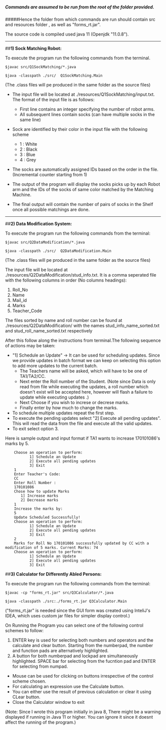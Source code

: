 ##### Commands are assumed to be run from the root of the folder provided.
#####Hence the folder from which commands are run should contain src and resources folder , as well as "forms_rt.jar".

The source code is compiled used java 11 (Openjdk  "11.0.8").
***
##**1) Sock Matching Robot:**

To execute the program run the following commands from the terminal.

`$javac src/Q1SockMatching/*.java`

`$java -classpath ./src/  Q1SockMatching.Main`

(The .class files will pe produced in the same folder as the source files)

- The input file will be located at ./resources/Q1SockMatching/input.txt. The format of the input file is as follows:
    - First line contains an integer specifying the number of robot arms.
    - All subsequent lines contain socks (can have multiple socks in the same line)
- Sock are identified by their color in the input file with the following scheme   
    - 1 : White
    - 2 : Black
    - 3 : Blue
    - 4 : Grey  
    
- The socks are automatically assigned IDs based on the order in the file. (Incremental counter starting from 1)
- The output of the program will display the socks picks up by each Robot arm and the IDs of the socks of same color matched by the Matching Machine.
- The final output will contain the number of pairs of socks in the Shelf once all possible matchings are done. 
****

##**2) Data Modification System:**

To execute the program run the following commands from the terminal:

`$javac src/Q2DataModification/*.java`

`$java -classpath ./src/  Q2DataModification.Main`

(The .class files will pe produced in the same folder as the source files)

The input file will be located at ./resources/Q2DataModification/stud_info.txt. It is a comma seperated file with the following columns in order (No columns headings):
1. Roll_No
1. Name
1. Mail_id
1. Marks
1. Teacher_Code

The files sorted by name and roll number can be found at ./resources/Q2DataModification/ with the names stud_info_name_sorted.txt and stud_roll_name_sorted.txt respectively

After this follow along the instructions from terminal.The following sequence of actions may be taken: 

-  "1] Schedule an Update" -> It can be used for scheduling updates. Since we provide updates in batch format we can keep on selecting this option to add more updates to the current batch.
    -   The Teachers name will be asked, which will have to be one of TA1/TA2/CC.
    -   Next enter the Roll number of the Student. (Note since Data is only read from file while executing the updates, a roll number which doesn't exist will be accepted here, however will flash a failure to update while executing updates .)
    -   Next Choose if you wish to increse or decrese marks.
    -   Finally enter by how much to change the marks.
- To schedule multiple updates repeat the first step.
- To execute the pending updates select "2] Execute all pending updates". This will read the data from the file and execute all the valid updates.
- To exit select option 3.


Here is sample output and input format if TA1 wants to increase 170101086's marks by  5.


        Choose an operation to perform: 
               1] Schedule an Update
               2] Execute all pending updates
               3] Exit
        1
        Enter Teacher's Code: 
        CC
        Enter Roll Number : 
        170101086
        Chose how to update Marks 
           1] Increase marks 
           2] Decrease marks 
        1
        Increase the marks by: 
        5
        Update Scheduled Successfully!
        Choose an operation to perform: 
               1] Schedule an Update
               2] Execute all pending updates
               3] Exit
        2
        Marks for Roll No 170101086 successfully updated by CC with a modification of 5 marks. Current Marks: 74
        Choose an operation to perform: 
               1] Schedule an Update
               2] Execute all pending updates
               3] Exit




##**3) Calculator for Differently Abled Persons:**
    
To execute the program run the following commands from the terminal:

`$javac -cp "forms_rt.jar" src/Q3Calculator/*.java`

`$java -classpath ./src:./forms_rt.jar Q3Calculator.Main`

("forms_rt.jar" is needed since the GUI form was created using InteliJ's IDEA, which uses custom jar files for simpler display control.)

On Running the Program you can select one of the following control schemes to follow:
1. ENTER key is used for selecting both numbers and operators and the calculate and clear button. Starting from the numberpad, the number and function pads are alternatively highlighted.
2. A button for both numberpad and lockpad are simultaneously highlighted. SPACE bar for selecting from the fucntion pad and ENTER for selecting from numpad.

- Mouse can be used for clicking on buttons irrespective of the control scheme chosen.
- For calculating an expression use the Calculate button.
- You can either use the result of previous calculation or clear it using CLear button.
- Close the Calculator window to exit

(Note: Since I wrote this program initially in java 8, There might be a warning displayed if running in Java 11 or higher. You can ignore it since it doesnt affect the running of the program.)
